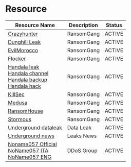 
# Resource 

| Resource Name       | Description                              | Status |
|-----------------------------|------------------------------------------|-------|
| [Crazyhunter](https://t.me/CrazyHuntersTeam) | RansomGang | ACTIVE |
| [Dunghill Leak](https://t.me/leaksdirectory) | RansomGang | ACTIVE | 
| [EvilMorocco](https://t.me/evilmorocco) | RansomGang | ACTIVE |
| [Flocker](https://t.me/FSOCIETYWETRUST) | RansomGang | ACTIVE |
| [Handala leak](https://t.me/Handala_Leak)<br>[Handala channel](https://t.me/Handala_Channel)<br>[Handala backup](https://t.me/Handala_Backup)<br>[Handala hack](https://t.me/Handala_hack) | RansomGang | ACTIVE | 
| [KillSec](https://t.me/killsecc) | RansomGang | ACTIVE |
| [Medusa](https://t.me/+yXOcSjVjI9tjM2E0) | RansomGang | ACTIVE |
| [RansomHouse](https://t.me/Rhouse_News) | RansomGang | ACTIVE |
| [Stormous](https://t.me/STORMOUS_HACKER) | RansomGang | ACTIVE  | 
| [Underground dataleak](https://t.me/UndergroundDataLeaks) | Data Leak | ACTIVE |
| [Underground news](https://t.me/UndergroundLeaksNews) | Leaks News | ACTIVE |
| [Noname057 Official](https://t.co/hdY4qhDPAk) <br>[NoName057 ITA](https://t.co/mXRNipX4P9) <br>[NoName057 ENG](https://t.co/mXRNipX4P9) | DDoS Group | ACTIVE 
